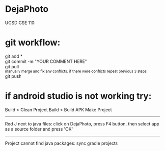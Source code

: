 # DejaPhoto
UCSD CSE 110


git workflow:
============

git add * </br>
git commit -m "YOUR COMMENT HERE" </br>
git pull </br>
<small>manually merge and fix any conflicts. if there were conflicts repeat previous 3 steps</small> </br>
git push



if android studio is not working try:
============
Build > Clean Project
Build > Build APK
Make Project

------------

Red J next to java files:
click on DejaPhoto, press F4 button, then select app as a source folder and press 'OK'

-------------

Project cannot find java packages: sync gradle projects
